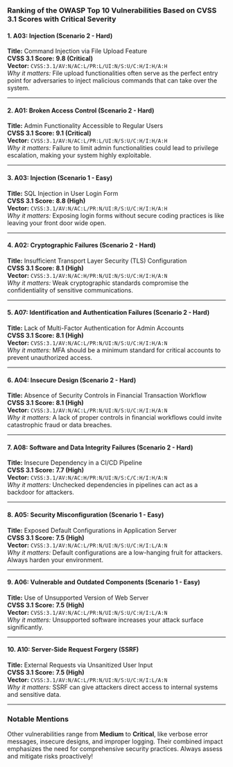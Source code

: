 ### Ranking of the OWASP Top 10 Vulnerabilities Based on CVSS 3.1 Scores with Critical Severity

#### **1. A03: Injection (Scenario 2 - Hard)**
**Title:** Command Injection via File Upload Feature  
**CVSS 3.1 Score:** **9.8 (Critical)**  
**Vector:** `CVSS:3.1/AV:N/AC:L/PR:L/UI:N/S:U/C:H/I:H/A:H`  
*Why it matters:* File upload functionalities often serve as the perfect entry point for adversaries to inject malicious commands that can take over the system.  

---

#### **2. A01: Broken Access Control (Scenario 2 - Hard)**  
**Title:** Admin Functionality Accessible to Regular Users  
**CVSS 3.1 Score:** **9.1 (Critical)**  
**Vector:** `CVSS:3.1/AV:N/AC:L/PR:L/UI:N/S:U/C:H/I:H/A:H`  
*Why it matters:* Failure to limit admin functionalities could lead to privilege escalation, making your system highly exploitable.  

---

#### **3. A03: Injection (Scenario 1 - Easy)**  
**Title:** SQL Injection in User Login Form  
**CVSS 3.1 Score:** **8.8 (High)**  
**Vector:** `CVSS:3.1/AV:N/AC:L/PR:N/UI:R/S:U/C:H/I:H/A:H`  
*Why it matters:* Exposing login forms without secure coding practices is like leaving your front door wide open.  

---

#### **4. A02: Cryptographic Failures (Scenario 2 - Hard)**  
**Title:** Insufficient Transport Layer Security (TLS) Configuration  
**CVSS 3.1 Score:** **8.1 (High)**  
**Vector:** `CVSS:3.1/AV:N/AC:H/PR:N/UI:N/S:U/C:H/I:H/A:N`  
*Why it matters:* Weak cryptographic standards compromise the confidentiality of sensitive communications.  

---

#### **5. A07: Identification and Authentication Failures (Scenario 2 - Hard)**  
**Title:** Lack of Multi-Factor Authentication for Admin Accounts  
**CVSS 3.1 Score:** **8.1 (High)**  
**Vector:** `CVSS:3.1/AV:N/AC:L/PR:N/UI:N/S:U/C:H/I:H/A:N`  
*Why it matters:* MFA should be a minimum standard for critical accounts to prevent unauthorized access.  

---

#### **6. A04: Insecure Design (Scenario 2 - Hard)**  
**Title:** Absence of Security Controls in Financial Transaction Workflow  
**CVSS 3.1 Score:** **8.1 (High)**  
**Vector:** `CVSS:3.1/AV:N/AC:L/PR:N/UI:N/S:U/C:H/I:H/A:N`  
*Why it matters:* A lack of proper controls in financial workflows could invite catastrophic fraud or data breaches.  

---

#### **7. A08: Software and Data Integrity Failures (Scenario 2 - Hard)**  
**Title:** Insecure Dependency in a CI/CD Pipeline  
**CVSS 3.1 Score:** **7.7 (High)**  
**Vector:** `CVSS:3.1/AV:N/AC:H/PR:N/UI:N/S:C/C:H/I:H/A:N`  
*Why it matters:* Unchecked dependencies in pipelines can act as a backdoor for attackers.  

---

#### **8. A05: Security Misconfiguration (Scenario 1 - Easy)**  
**Title:** Exposed Default Configurations in Application Server  
**CVSS 3.1 Score:** **7.5 (High)**  
**Vector:** `CVSS:3.1/AV:N/AC:L/PR:N/UI:N/S:U/C:H/I:L/A:N`  
*Why it matters:* Default configurations are a low-hanging fruit for attackers. Always harden your environment.  

---

#### **9. A06: Vulnerable and Outdated Components (Scenario 1 - Easy)**  
**Title:** Use of Unsupported Version of Web Server  
**CVSS 3.1 Score:** **7.5 (High)**  
**Vector:** `CVSS:3.1/AV:N/AC:L/PR:N/UI:N/S:U/C:H/I:L/A:N`  
*Why it matters:* Unsupported software increases your attack surface significantly.  

---

#### **10. A10: Server-Side Request Forgery (SSRF)**  
**Title:** External Requests via Unsanitized User Input  
**CVSS 3.1 Score:** **7.5 (High)**  
**Vector:** `CVSS:3.1/AV:N/AC:L/PR:N/UI:N/S:U/C:H/I:L/A:N`  
*Why it matters:* SSRF can give attackers direct access to internal systems and sensitive data.  

---

### **Notable Mentions**  
Other vulnerabilities range from **Medium** to **Critical**, like verbose error messages, insecure designs, and improper logging. Their combined impact emphasizes the need for comprehensive security practices. Always assess and mitigate risks proactively!
